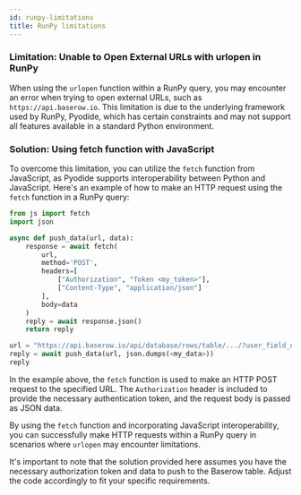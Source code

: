 ```yaml
---
id: runpy-limitations
title: RunPy limitations
---
```


### Limitation: Unable to Open External URLs with urlopen in RunPy

When using the `urlopen` function within a RunPy query, you may encounter an error when trying to open external URLs, such as `https://api.baserow.io`. This limitation is due to the underlying framework used by RunPy, Pyodide, which has certain constraints and may not support all features available in a standard Python environment.

### Solution: Using fetch function with JavaScript

To overcome this limitation, you can utilize the `fetch` function from JavaScript, as Pyodide supports interoperability between Python and JavaScript. Here's an example of how to make an HTTP request using the `fetch` function in a RunPy query:

```python
from js import fetch
import json

async def push_data(url, data):
    response = await fetch(
        url,
        method='POST',
        headers=[
            ["Authorization", "Token <my_token>"],
            ["Content-Type", "application/json"]
        ],
        body=data
    )
    reply = await response.json()
    return reply

url = "https://api.baserow.io/api/database/rows/table/.../?user_field_names=true"
reply = await push_data(url, json.dumps(<my_data>))
reply
```

In the example above, the `fetch` function is used to make an HTTP POST request to the specified URL. The `Authorization` header is included to provide the necessary authentication token, and the request body is passed as JSON data.

By using the `fetch` function and incorporating JavaScript interoperability, you can successfully make HTTP requests within a RunPy query in scenarios where `urlopen` may encounter limitations.

It's important to note that the solution provided here assumes you have the necessary authorization token and data to push to the Baserow table. Adjust the code accordingly to fit your specific requirements.